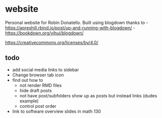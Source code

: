 # website
Personal website for Robin Donatello.
Built using blogdown thanks to 
    - https://apreshill.rbind.io/post/up-and-running-with-blogdown/
    - https://bookdown.org/yihui/blogdown/ 

https://creativecommons.org/licenses/by/4.0/

## todo 
* add social media links to sidebar
* Change browser tab icon
* find out how to 
    - not render RMD files
    - hide draft posts
    - not have post/subfolders show up as posts but instead links (dudes example)
    - control post order
* link to software overview slides in math 130
